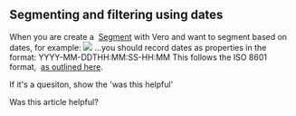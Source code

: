 
  
## Segmenting and filtering using dates
    
When you are create a 
[Segment](https://www.getvero.com/segments) with Vero and want to segment based on dates, for example:
![](https://s3.amazonaws.com/helpjuice_production/uploads/upload/image/742/1868/Screen_Shot_2013-09-05_at_3.30.40_PM.png)
...you should record dates as properties in the format:
YYYY-MM-DDTHH:MM:SS-HH:MM
This follows the ISO 8601 format, 
[as outlined here](http://en.wikipedia.org/wiki/ISO_8601#Combined_date_and_time_representations).
         
        
          
If it's a quesiton, show the 'was this helpful'
            
Was this article helpful? 
                
                
